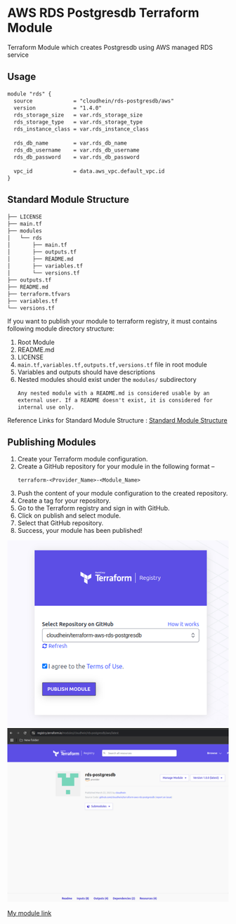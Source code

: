 # AWS RDS Postgresdb Terraform Module
Terraform Module which creates Postgresdb using AWS managed RDS service

## Usage

```hcl
module "rds" {
  source             = "cloudhein/rds-postgresdb/aws"
  version            = "1.4.0"
  rds_storage_size   = var.rds_storage_size
  rds_storage_type   = var.rds_storage_type
  rds_instance_class = var.rds_instance_class

  rds_db_name        = var.rds_db_name
  rds_db_username    = var.rds_db_username
  rds_db_password    = var.rds_db_password

  vpc_id             = data.aws_vpc.default_vpc.id
}
```

## Standard Module Structure
```
├── LICENSE
├── main.tf
├── modules
│   └── rds
│       ├── main.tf
│       ├── outputs.tf
│       ├── README.md
│       ├── variables.tf
│       └── versions.tf
├── outputs.tf
├── README.md
├── terraform.tfvars
├── variables.tf
└── versions.tf
```
If you want to publish your module to terraform registry, it must contains following module directory structure:
1. Root Module
2. README.md
3. LICENSE
4. `main.tf,variables.tf,outputs.tf,versions.tf` file in root module
5. Variables and outputs should have descriptions
6. Nested modules should exist under the `modules/` subdirectory
   ```
   Any nested module with a README.md is considered usable by an external user. If a README doesn't exist, it is considered for internal use only.
   ```

Reference Links for Standard Module Structure : [Standard Module Structure](https://developer.hashicorp.com/terraform/language/modules/develop/structure)

## Publishing Modules
1. Create your Terraform module configuration.
2. Create a GitHub repository for your module in the following format – 
   ```
   terraform-<Provider_Name>-<Module_Name>
   ```
3. Push the content of your module configuration to the created repository.
4. Create a tag for your repository.
5. Go to the Terraform registry and sign in with GitHub.
6. Click on publish and select module.
7. Select that GitHub repository.
8. Success, your module has been published!

![alt text](images/01.png)
![alt text](images/02.png)


[My module link](https://registry.terraform.io/modules/cloudhein/rds-postgresdb/aws/latest)

